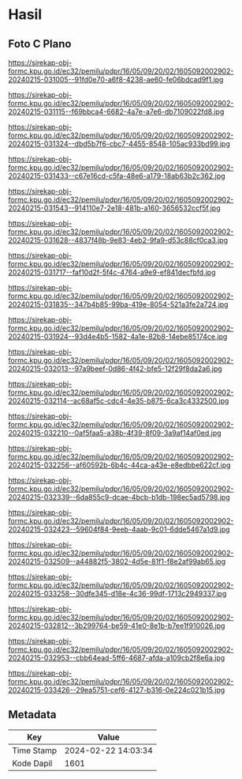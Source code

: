 # Hasil

## Foto C Plano

https://sirekap-obj-formc.kpu.go.id/ec32/pemilu/pdpr/16/05/09/20/02/1605092002902-20240215-031005--91fd0e70-a6f8-4238-ae60-fe06bdcad9f1.jpg

https://sirekap-obj-formc.kpu.go.id/ec32/pemilu/pdpr/16/05/09/20/02/1605092002902-20240215-031115--f69bbca4-6682-4a7e-a7e6-db7109022fd8.jpg

https://sirekap-obj-formc.kpu.go.id/ec32/pemilu/pdpr/16/05/09/20/02/1605092002902-20240215-031324--dbd5b7f6-cbc7-4455-8548-105ac933bd99.jpg

https://sirekap-obj-formc.kpu.go.id/ec32/pemilu/pdpr/16/05/09/20/02/1605092002902-20240215-031433--c67e16cd-c5fa-48e6-a179-18ab63b2c362.jpg

https://sirekap-obj-formc.kpu.go.id/ec32/pemilu/pdpr/16/05/09/20/02/1605092002902-20240215-031543--914110e7-2e18-481b-a160-3656532ccf5f.jpg

https://sirekap-obj-formc.kpu.go.id/ec32/pemilu/pdpr/16/05/09/20/02/1605092002902-20240215-031628--4837f48b-9e83-4eb2-9fa9-d53c88cf0ca3.jpg

https://sirekap-obj-formc.kpu.go.id/ec32/pemilu/pdpr/16/05/09/20/02/1605092002902-20240215-031717--faf10d2f-5f4c-4764-a9e9-ef841decfbfd.jpg

https://sirekap-obj-formc.kpu.go.id/ec32/pemilu/pdpr/16/05/09/20/02/1605092002902-20240215-031835--347b4b85-99ba-419e-8054-521a3fe2a724.jpg

https://sirekap-obj-formc.kpu.go.id/ec32/pemilu/pdpr/16/05/09/20/02/1605092002902-20240215-031924--93d4e4b5-1582-4a1e-82b8-14ebe85174ce.jpg

https://sirekap-obj-formc.kpu.go.id/ec32/pemilu/pdpr/16/05/09/20/02/1605092002902-20240215-032013--97a9beef-0d86-4f42-bfe5-12f29f8da2a6.jpg

https://sirekap-obj-formc.kpu.go.id/ec32/pemilu/pdpr/16/05/09/20/02/1605092002902-20240215-032114--ac68af5c-cdc4-4e35-b875-6ca3c4332500.jpg

https://sirekap-obj-formc.kpu.go.id/ec32/pemilu/pdpr/16/05/09/20/02/1605092002902-20240215-032210--0af5faa5-a38b-4f39-8f09-3a9af14af0ed.jpg

https://sirekap-obj-formc.kpu.go.id/ec32/pemilu/pdpr/16/05/09/20/02/1605092002902-20240215-032256--af60592b-6b4c-44ca-a43e-e8edbbe622cf.jpg

https://sirekap-obj-formc.kpu.go.id/ec32/pemilu/pdpr/16/05/09/20/02/1605092002902-20240215-032339--6da855c9-dcae-4bcb-b1db-198ec5ad5798.jpg

https://sirekap-obj-formc.kpu.go.id/ec32/pemilu/pdpr/16/05/09/20/02/1605092002902-20240215-032423--59604f84-9eeb-4aab-9c01-6dde5467a1d9.jpg

https://sirekap-obj-formc.kpu.go.id/ec32/pemilu/pdpr/16/05/09/20/02/1605092002902-20240215-032509--a44882f5-3802-4d5e-81f1-f8e2af99ab65.jpg

https://sirekap-obj-formc.kpu.go.id/ec32/pemilu/pdpr/16/05/09/20/02/1605092002902-20240215-033258--30dfe345-d18e-4c36-99df-1713c2949337.jpg

https://sirekap-obj-formc.kpu.go.id/ec32/pemilu/pdpr/16/05/09/20/02/1605092002902-20240215-032812--3b299764-be59-41e0-8e1b-b7ee1f910026.jpg

https://sirekap-obj-formc.kpu.go.id/ec32/pemilu/pdpr/16/05/09/20/02/1605092002902-20240215-032953--cbb64ead-5ff6-4687-afda-a109cb2f8e6a.jpg

https://sirekap-obj-formc.kpu.go.id/ec32/pemilu/pdpr/16/05/09/20/02/1605092002902-20240215-033426--29ea5751-cef6-4127-b316-0e224c021b15.jpg


## Metadata

| Key        | Value               |
| ---------- | ------------------- |
| Time Stamp | 2024-02-22 14:03:34 |
| Kode Dapil | 1601                |



